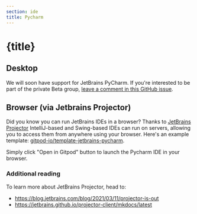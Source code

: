 ```yaml
---
section: ide
title: Pycharm
---
```


<script context="module">
  export const prerender = true;
</script>

# {title}

## Desktop

We will soon have support for JetBrains PyCharm. If you're interested to be part of the private Beta group, [leave a comment in this GitHub issue](https://github.com/gitpod-io/gitpod/issues/6342).

## Browser (via Jetbrains Projector)

Did you know you can run JetBrains IDEs in a browser? Thanks to [JetBrains Projector](https://lp.jetbrains.com/projector/) IntelliJ-based and Swing-based IDEs can run on servers, allowing you to access them from anywhere using your browser. Here's an example template: [gitpod-io/template-jetbrains-pycharm](https://github.com/gitpod-io/template-jetbrains-pycharm).

Simply click "Open in Gitpod" button to launch the Pycharm IDE in your browser.

### Additional reading

To learn more about JetBrains Projector, head to:

- https://blog.jetbrains.com/blog/2021/03/11/projector-is-out
- https://jetbrains.github.io/projector-client/mkdocs/latest
